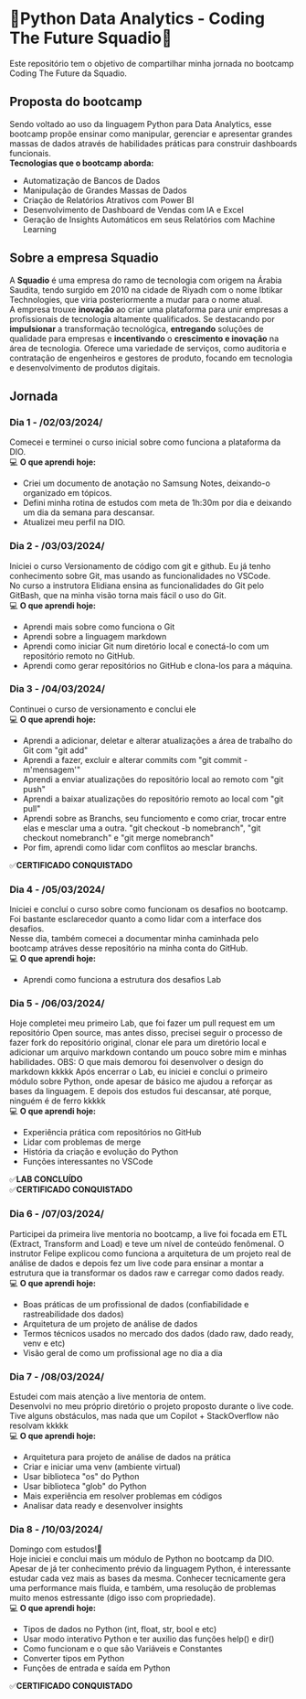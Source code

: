 # 🐍Python Data Analytics - Coding The Future Squadio🐍
Este repositório tem o objetivo de compartilhar minha jornada no bootcamp Coding The Future da Squadio.

## Proposta do bootcamp
Sendo voltado ao uso da linguagem Python para Data Analytics, esse bootcamp propõe ensinar como manipular, gerenciar e apresentar grandes massas de dados através de habilidades práticas para construir dashboards funcionais.  
**Tecnologias que o bootcamp aborda:**
- Automatização de Bancos de Dados
- Manipulação de Grandes Massas de Dados
- Criação de Relatórios Atrativos com Power BI
- Desenvolvimento de Dashboard de Vendas com IA e Excel
- Geração de Insights Automáticos em seus Relatórios com Machine Learning

## Sobre a empresa Squadio
A **Squadio** é uma empresa do ramo de tecnologia com origem na Árabia Saudita, tendo surgido em 2010 na cidade de Riyadh com o nome Ibtikar Technologies, que viria posteriormente a mudar para o nome atual.  
A empresa trouxe **inovação** ao criar uma plataforma para unir empresas a profissionais de tecnologia altamente qualificados. Se destacando por **impulsionar** a transformação tecnológica, **entregando** soluções de qualidade para empresas e **incentivando** o **crescimento e inovação** na área de tecnologia. Oferece uma variedade de serviços, como auditoria e contratação de engenheiros e gestores de produto, focando em tecnologia e desenvolvimento de produtos digitais.

## Jornada

### Dia 1 - /02/03/2024/
Comecei e terminei o curso inicial sobre como funciona a plataforma da DIO.  
💻 **O que aprendi hoje:**
- Criei um documento de anotação no Samsung Notes, deixando-o organizado em tópicos.
- Defini minha rotina de estudos com meta de 1h:30m por dia e deixando um dia da semana para descansar.
- Atualizei meu perfil na DIO.

### Dia 2 - /03/03/2024/
Iniciei o curso Versionamento de código com git e github. Eu já tenho conhecimento sobre Git, mas usando as funcionalidades no VSCode.  
No curso a instrutora Elidiana ensina as funcionalidades do Git pelo GitBash, que na minha visão torna mais fácil o uso do Git.  
💻 **O que aprendi hoje:**
- Aprendi mais sobre como funciona o Git
- Aprendi sobre a linguagem markdown
- Aprendi como iniciar Git num diretório local e conectá-lo com um repositório remoto no GitHub.
- Aprendi como gerar repositórios no GitHub e clona-los para a máquina.

### Dia 3 - /04/03/2024/
Continuei o curso de versionamento e conclui ele  
💻 **O que aprendi hoje:**
- Aprendi a adicionar, deletar e alterar atualizações a área de trabalho do Git com "git add"
- Aprendi a fazer, excluir e alterar commits com "git commit -m'mensagem'"
- Aprendi a enviar atualizações do repositório local ao remoto com "git push"
- Aprendi a baixar atualizações do repositório remoto ao local com "git pull"
- Aprendi sobre as Branchs, seu funciomento e como criar, trocar entre elas e mesclar uma a outra. "git checkout -b nomebranch", "git checkout nomebranch" e "git merge nomebranch"
- Por fim, aprendi como lidar com conflitos ao mesclar branchs.

✅**CERTIFICADO CONQUISTADO**

### Dia 4 - /05/03/2024/
Iniciei e concluí o curso sobre como funcionam os desafios no bootcamp. Foi bastante esclarecedor quanto a como lidar com a interface dos desafios.  
Nesse dia, também comecei a documentar minha caminhada pelo bootcamp atráves desse repositório na minha conta do GitHub.  
💻 **O que aprendi hoje:**
- Aprendi como funciona a estrutura dos desafios Lab

### Dia 5 - /06/03/2024/
Hoje completei meu primeiro Lab, que foi fazer um pull request em um repositório Open source, mas antes disso, precisei seguir o processo de fazer fork do repositório original, clonar ele para um diretório local e adicionar um arquivo markdown contando um pouco sobre mim e minhas habilidades.
OBS: O que mais demorou foi desenvolver o design do markdown kkkkk
Após encerrar o Lab, eu iniciei e conclui o primeiro módulo sobre Python, onde apesar de básico me ajudou a reforçar as bases da linguagem. E depois dos estudos fui descansar, até porque, ninguém é de ferro kkkkk  
💻 **O que aprendi hoje:**
- Experiência prática com repositórios no GitHub
- Lidar com problemas de merge
- História da criação e evolução do Python
- Funções interessantes no VSCode

✅**LAB CONCLUÍDO**  
✅**CERTIFICADO CONQUISTADO**

### Dia 6 - /07/03/2024/
Participei da primeira live mentoria no bootcamp, a live foi focada em ETL (Extract, Transform and Load) e teve um nível de conteúdo fenômenal.
O instrutor Felipe explicou como funciona a arquitetura de um projeto real de análise de dados e depois fez um live code para ensinar a montar a estrutura que ia transformar os dados raw e carregar como dados ready.  
💻 **O que aprendi hoje:**
- Boas práticas de um profissional de dados (confiabilidade e rastreabilidade dos dados)
- Arquitetura de um projeto de análise de dados
- Termos técnicos usados no mercado dos dados (dado raw, dado ready, venv e etc)
- Visão geral de como um profissional age no dia a dia

### Dia 7 - /08/03/2024/
Estudei com mais atenção a live mentoria de ontem.  
Desenvolvi no meu próprio diretório o projeto proposto durante o live code. Tive alguns obstáculos, mas nada que um Copilot + StackOverflow não resolvam kkkkk  
💻 **O que aprendi hoje:**  
- Arquitetura para projeto de análise de dados na prática 
- Criar e iniciar uma venv (ambiente virtual)
- Usar biblioteca "os" do Python
- Usar biblioteca "glob" do Python
- Mais experiência em resolver problemas em códigos
- Analisar data ready e desenvolver insights

### Dia 8 - /10/03/2024/
Domingo com estudos!🙏  
Hoje iniciei e conclui mais um módulo de Python no bootcamp da DIO.  
Apesar de já ter conhecimento prévio da linguagem Python, é interessante estudar cada vez mais as bases da mesma. Conhecer tecnicamente gera uma performance mais fluída, e também, uma resolução de problemas muito menos estressante (digo isso com propriedade).  
💻 **O que aprendi hoje:**
- Tipos de dados no Python (int, float, str, bool e etc)
- Usar modo interativo Python e ter auxilio das funções help() e dir()
- Como funcionam e o que são Variáveis e Constantes
- Converter tipos em Python
- Funções de entrada e saída em Python

✅**CERTIFICADO CONQUISTADO**

